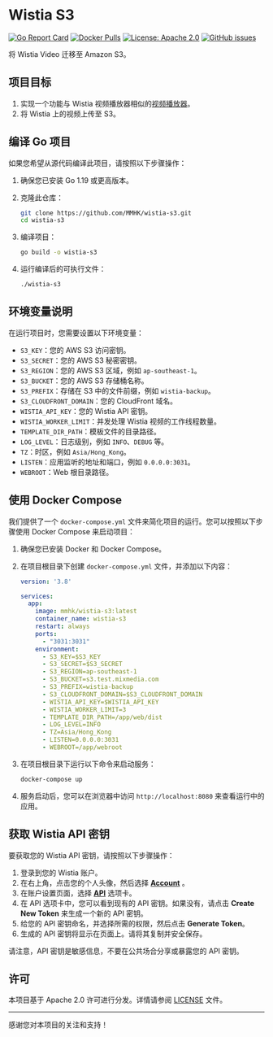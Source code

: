 # Wistia S3

[![Go Report Card](https://goreportcard.com/badge/github.com/MMHK/wistia-s3)](https://goreportcard.com/report/github.com/MMHK/wistia-s3)
[![Docker Pulls](https://img.shields.io/docker/pulls/mmhk/wistia-s3)](https://hub.docker.com/r/mmhk/wistia-s3)
[![License: Apache 2.0](https://img.shields.io/badge/License-Apache%202.0-blue.svg)](https://opensource.org/licenses/Apache-2.0)
[![GitHub issues](https://img.shields.io/github/issues/mmhk/wistia-s3)](https://github.com/mmhk/wistia-s3/issues)


将 Wistia Video 迁移至 Amazon S3。

## 项目目标

1. 实现一个功能与 Wistia 视频播放器相似的[视频播放器](https://github.com/MMHK/wistia-s3-player)。
2. 将 Wistia 上的视频上传至 S3。

## 编译 Go 项目

如果您希望从源代码编译此项目，请按照以下步骤操作：

1. 确保您已安装 Go 1.19 或更高版本。
2. 克隆此仓库：

    ```sh
    git clone https://github.com/MMHK/wistia-s3.git
    cd wistia-s3
    ```

3. 编译项目：

    ```sh
    go build -o wistia-s3
    ```

4. 运行编译后的可执行文件：

    ```sh
    ./wistia-s3
    ```

## 环境变量说明

在运行项目时，您需要设置以下环境变量：

- `S3_KEY`：您的 AWS S3 访问密钥。
- `S3_SECRET`：您的 AWS S3 秘密密钥。
- `S3_REGION`：您的 AWS S3 区域，例如 `ap-southeast-1`。
- `S3_BUCKET`：您的 AWS S3 存储桶名称。
- `S3_PREFIX`：存储在 S3 中的文件前缀，例如 `wistia-backup`。
- `S3_CLOUDFRONT_DOMAIN`：您的 CloudFront 域名。
- `WISTIA_API_KEY`：您的 Wistia API 密钥。
- `WISTIA_WORKER_LIMIT`：并发处理 Wistia 视频的工作线程数量。
- `TEMPLATE_DIR_PATH`：模板文件的目录路径。
- `LOG_LEVEL`：日志级别，例如 `INFO`、`DEBUG` 等。
- `TZ`：时区，例如 `Asia/Hong_Kong`。
- `LISTEN`：应用监听的地址和端口，例如 `0.0.0.0:3031`。
- `WEBROOT`：Web 根目录路径。

## 使用 Docker Compose

我们提供了一个 `docker-compose.yml` 文件来简化项目的运行。您可以按照以下步骤使用 Docker Compose 来启动项目：

1. 确保您已安装 Docker 和 Docker Compose。
2. 在项目根目录下创建 `docker-compose.yml` 文件，并添加以下内容：

    ```yaml
    version: '3.8'

    services:
      app:
        image: mmhk/wistia-s3:latest
        container_name: wistia-s3
        restart: always
        ports:
          - "3031:3031"
        environment:
          - S3_KEY=$S3_KEY
          - S3_SECRET=$S3_SECRET
          - S3_REGION=ap-southeast-1
          - S3_BUCKET=s3.test.mixmedia.com
          - S3_PREFIX=wistia-backup
          - S3_CLOUDFRONT_DOMAIN=$S3_CLOUDFRONT_DOMAIN
          - WISTIA_API_KEY=$WISTIA_API_KEY
          - WISTIA_WORKER_LIMIT=3
          - TEMPLATE_DIR_PATH=/app/web/dist
          - LOG_LEVEL=INFO
          - TZ=Asia/Hong_Kong
          - LISTEN=0.0.0.0:3031
          - WEBROOT=/app/webroot
    ```

3. 在项目根目录下运行以下命令来启动服务：

    ```sh
    docker-compose up
    ```

4. 服务启动后，您可以在浏览器中访问 `http://localhost:8080` 来查看运行中的应用。


## 获取 Wistia API 密钥

要获取您的 Wistia API 密钥，请按照以下步骤操作：

1. 登录到您的 Wistia 账户。
2. 在右上角，点击您的个人头像，然后选择 **[Account](https://account.wistia.com/account)** 。
3. 在账户设置页面，选择 **[API](https://account.wistia.com/account/api)** 选项卡。
4. 在 API 选项卡中，您可以看到现有的 API 密钥。如果没有，请点击 **Create New Token** 来生成一个新的 API 密钥。
5. 给您的 API 密钥命名，并选择所需的权限，然后点击 **Generate Token**。
6. 生成的 API 密钥将显示在页面上。请将其复制并安全保存。

请注意，API 密钥是敏感信息，不要在公共场合分享或暴露您的 API 密钥。

## 许可

本项目基于 Apache 2.0 许可进行分发。详情请参阅 [LICENSE](LICENSE) 文件。

---

感谢您对本项目的关注和支持！